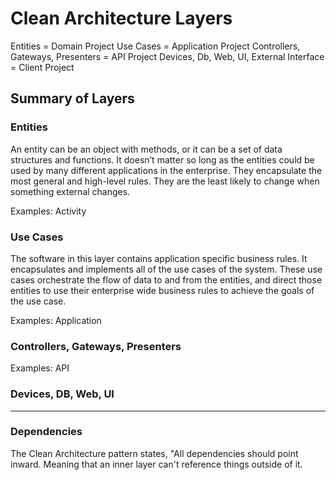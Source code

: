 # Clean Architecture Layers

Entities = Domain Project
Use Cases = Application Project
Controllers, Gateways, Presenters = API Project
Devices, Db, Web, UI, External Interface = Client Project

## Summary of Layers

### Entities

An entity can be an object with methods, or it can be a set of data structures and functions. It doesn’t matter so long as the entities could be used by many different applications in the enterprise. They encapsulate the most general and high-level rules. They are the least likely to change when something external changes.

Examples: Activity

### Use Cases

The software in this layer contains application specific business rules. It encapsulates and implements all of the use cases of the system. These use cases orchestrate the flow of data to and from the entities, and direct those entities to use their enterprise wide business rules to achieve the goals of the use case.

Examples: Application

### Controllers, Gateways, Presenters

Examples: API

### Devices, DB, Web, UI

---

### Dependencies

The Clean Architecture pattern states, "All dependencies should point inward. Meaning that an inner layer can't reference things outside of it.
